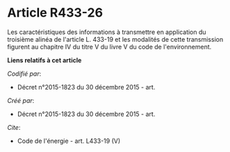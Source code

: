 # Article R433-26

Les caractéristiques des informations à transmettre en application du troisième alinéa de l'article L. 433-19 et les
modalités de cette transmission figurent au chapitre IV du titre V du livre V du code de l'environnement.

**Liens relatifs à cet article**

_Codifié par_:

  - Décret n°2015-1823 du 30 décembre 2015 - art.

_Créé par_:

  - Décret n°2015-1823 du 30 décembre 2015 - art.

_Cite_:

  - Code de l'énergie - art. L433-19 (V)
